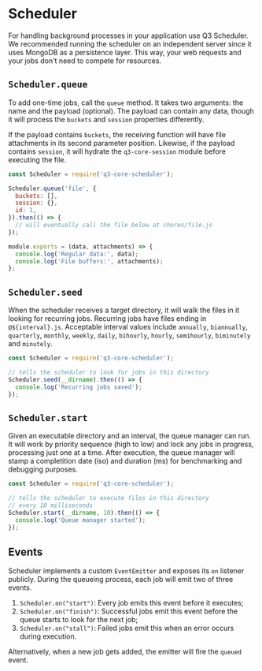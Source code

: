 # Scheduler

For handling background processes in your application use Q3
Scheduler. We recommended running the scheduler on an
independent server since it uses MongoDB as a persistence
layer. This way, your web requests and your jobs don't need
to compete for resources.

## `Scheduler.queue`

To add one-time jobs, call the `queue` method. It takes two
arguments: the name and the payload (optional). The payload
can contain any data, though it will process the `buckets`
and `session` properties differently.

If the payload contains `buckets`, the receiving function
will have file attachments in its second parameter position.
Likewise, if the payload contains `session`, it will hydrate
the `q3-core-session` module before executing the file.

```javascript
const Scheduler = require('q3-core-scheduler');

Scheduler.queue('file', {
  buckets: [],
  session: {},
  id: 1,
}).then(() => {
  // will eventually call the file below at chores/file.js
});

module.exports = (data, attachments) => {
  console.log('Regular data:', data);
  console.log('File buffers:', attachments);
};
```

## `Scheduler.seed`

When the scheduler receives a target directory, it will walk
the files in it looking for recurring jobs. Recurring jobs
have files ending in `@${interval}.js`. Acceptable interval
values include `annually`, `biannually`, `quarterly`,
`monthly`, `weekly`, `daily`, `bihourly`, `hourly`,
`semihourly`, `biminutely` and `minutely`.

```javascript
const Scheduler = require('q3-core-scheduler');

// tells the scheduler to look for jobs in this directory
Scheduler.seed(__dirname).then(() => {
  console.log('Recurring jobs saved');
});
```

## `Scheduler.start`

Given an executable directory and an interval, the queue
manager can run. It will work by priority sequence (high to
low) and lock any jobs in progress, processing just one at a
time. After execution, the queue manager will stamp a
completition date (iso) and duration (ms) for benchmarking
and debugging purposes.

```javascript
const Scheduler = require('q3-core-scheduler');

// tells the scheduler to execute files in this directory
// every 10 milliseconds
Scheduler.start(__dirname, 10).then(() => {
  console.log('Queue manager started');
});
```

## Events

Scheduler implements a custom `EventEmitter` and exposes its
`on` listener publicly. During the queueing process, each
job will emit two of three events.

1.  `Scheduler.on("start")`: Every job emits this event
    before it executes;
2.  `Scheduler.on("finish")`: Successful jobs emit this
    event before the queue starts to look for the next job;
3.  `Scheduler.on("stall")`: Failed jobs emit this when an
    error occurs during execution.

Alternatively, when a new job gets added, the emitter will
fire the `queued` event.
